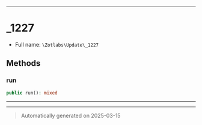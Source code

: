 ***

# _1227





* Full name: `\Zotlabs\Update\_1227`




## Methods


### run



```php
public run(): mixed
```












***


***
> Automatically generated on 2025-03-15
